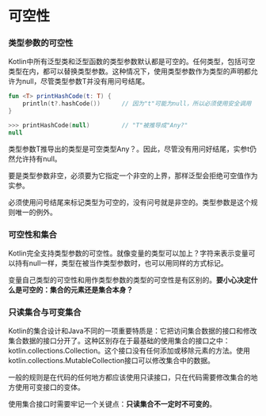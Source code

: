 # 可空性

### 类型参数的可空性

Kotlin中所有泛型类和泛型函数的类型参数默认都是可空的。任何类型，包括可空类型在内，都可以替换类型参数。这种情况下，使用类型参数作为类型的声明都允许为null，尽管类型参数T并没有用问号结尾。

```kotlin
fun <T> printHashCode(t: T) {
    println(t?.hashCode())		// 因为"t"可能为null，所以必须使用安全调用
}

>>> printHashCode(null)			// "T"被推导成"Any?"
null
```

类型参数T推导出的类型是可空类型Any？。因此，尽管没有用问好结尾，实参t仍然允许持有null。

要是类型参数非空，必须要为它指定一个非空的上界，那样泛型会拒绝可空值作为实参。

必须使用问号结尾来标记类型为可空的，没有问号就是非空的。类型参数是这个规则唯一的例外。

### 可空性和集合

Kotlin完全支持类型参数的可空性。就像变量的类型可以加上？字符来表示变量可以持有null一样，类型在被当作类型参数时，也可以用同样的方式标记。

变量自己类型的可空性和用作类型参数的类型的可空性是有区别的。**要小心决定什么是可空的：集合的元素还是集合本身？**

### 只读集合与可变集合

Kotlin的集合设计和Java不同的一项重要特质是：它把访问集合数据的接口和修改集合数据的接口分开了。这种区别存在于最基础的使用集合的接口之中：kotlin.collections.Collection。这个接口没有任何添加或移除元素的方法。使用kotlin.collections.MutableCollection接口可以修改集合中的数据。

一般的规则是在代码的任何地方都应该使用只读接口，只在代码需要修改集合的地方使用可变接口的变体。

使用集合接口时需要牢记一个关键点：**只读集合不一定时不可变的**。

